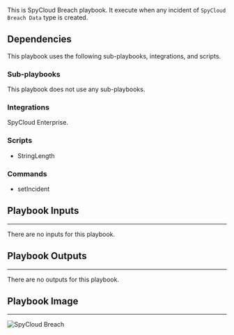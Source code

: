 This is SpyCloud Breach playbook. It execute when any incident of `SpyCloud Breach Data` type is created.

## Dependencies

This playbook uses the following sub-playbooks, integrations, and scripts.

### Sub-playbooks

This playbook does not use any sub-playbooks.

### Integrations

SpyCloud Enterprise.

### Scripts

* StringLength

### Commands

* setIncident

## Playbook Inputs

---
There are no inputs for this playbook.

## Playbook Outputs

---
There are no outputs for this playbook.

## Playbook Image

---

![SpyCloud Breach](../doc_files/SpyCloud_Breach.png)
